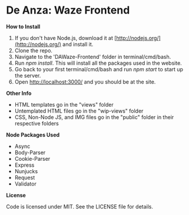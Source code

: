 # De Anza: Waze Frontend

**How to Install**

1. If you don't have Node.js, download it at [http://nodejs.org/](http://nodejs.org/) and install it.
2. Clone the repo.
3. Navigate to the 'DAWaze-Frontend' folder in terminal/cmd/bash.
4. Run *npm install*. This will install all the packages used in the website.
8. Go back to your first terminal/cmd/bash and run *npm start* to start up the server.
9. Open [http://localhost:3000/](http://localhost:3000/) and you should be at the site.

**Other Info**

- HTML templates go in the "views" folder
- Untemplated HTML files go in the "wip-views" folder
- CSS, Non-Node JS, and IMG files go in the "public" folder in their respective folders

**Node Packages Used**

- Async
- Body-Parser
- Cookie-Parser
- Express
- Nunjucks
- Request
- Validator

**License**

Code is licensed under MIT. See the LICENSE file for details.
